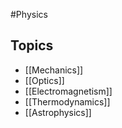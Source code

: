#Physics 
## Topics
* [[Mechanics]]
* [[Optics]]
* [[Electromagnetism]]
* [[Thermodynamics]]
* [[Astrophysics]]